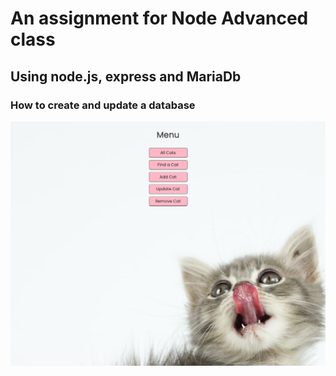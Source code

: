 # An assignment for Node Advanced class

## Using node.js, express and MariaDb

### How to create and update a database

![Alt text](/SPA/public/styles/menu.png?raw=true "Main page")